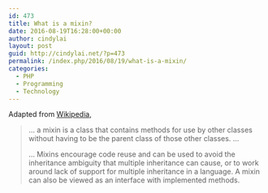 ```yaml
---
id: 473
title: What is a mixin?
date: 2016-08-19T16:28:00+00:00
author: cindylai
layout: post
guid: http://cindylai.net/?p=473
permalink: /index.php/2016/08/19/what-is-a-mixin/
categories:
  - PHP
  - Programming
  - Technology
---
```

Adapted from [Wikipedia](https://en.wikipedia.org/wiki/Mixin),

> &#8230; a mixin is a class that contains methods for use by other classes without having to be the parent class of those other classes. &#8230;
> 
> &#8230; Mixins encourage code reuse and can be used to avoid the inheritance ambiguity that multiple inheritance can cause, or to work around lack of support for multiple inheritance in a language. A mixin can also be viewed as an interface with implemented methods.
